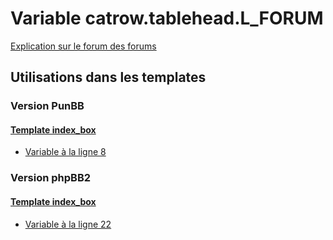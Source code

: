 # Variable catrow.tablehead.L_FORUM
[Explication sur le forum des forums](http://forum.forumactif.com/t294113-listing-des-variables#catrow.tablehead.L_FORUM)
## Utilisations dans les templates
### Version PunBB
#### [Template index_box](punbb/index_box.md)
* [Variable à la ligne 8](../punbb/index_box.tpl#L8)
### Version phpBB2
#### [Template index_box](subsilver/index_box.md)
* [Variable à la ligne 22](../subsilver/index_box.tpl#L22)